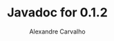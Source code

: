 ---
title: Javadoc for 0.1.2
author: Alexandre Carvalho
menu_title: 0.1.2
category: javadoc_docs
layout: iframe
iframe_url: /docs/0.1.2/site/apidocs/index.html
order: 13
---